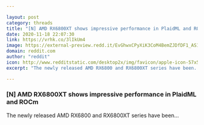 ```yaml
---

layout: post
category: threads
title: "[N] AMD RX6800XT shows impressive performance in PlaidML and ROCm"
date: 2020-11-18 22:07:30
link: https://vrhk.co/3lIkUm4
image: https://external-preview.redd.it/EvGhwxCPyXiK3CoM4BemZJDfDF1_AS1bVlxFqw8noiI.jpg?width=650&height=340.314136126&auto=webp&crop=650:340.314136126,smart&s=d07bc70674652f9281acec027565bccb319fa1b8
domain: reddit.com
author: "reddit"
icon: http://www.redditstatic.com/desktop2x/img/favicon/apple-icon-57x57.png
excerpt: "The newly released AMD RX6800 and RX6800XT series have been..."

---
```


### [N] AMD RX6800XT shows impressive performance in PlaidML and ROCm

The newly released AMD RX6800 and RX6800XT series have been...